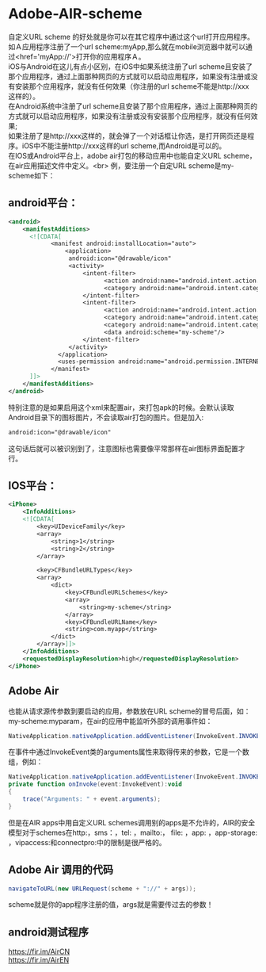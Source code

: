 # Adobe-AIR-scheme
自定义URL scheme 的好处就是你可以在其它程序中通过这个url打开应用程序。如Ａ应用程序注册了一个url scheme:myApp,那么就在mobile浏览器中就可以通过<href='myApp://'>打开你的应用程序Ａ。<br>
iOS与Android在这儿有点小区别，在iOS中如果系统注册了url scheme且安装了那个应用程序，通过上面那种网页的方式就可以启动应用程序，如果没有注册或没有安装那个应用程序，就没有任何效果（你注册的url scheme不能是http://xxx 这样的）。<br>
在Android系统中注册了url scheme且安装了那个应用程序，通过上面那种网页的方式就可以启动应用程序，如果没有注册或没有安装那个应用程序，就没有任何效果;<br>
如果注册了是http://xxx这样的，就会弹了一个对话框让你选，是打开网页还是程序。iOS中不能注册http://xxx这样的url scheme,而Android是可以的。<br>
在IOS或Android平台上，adobe air打包的移动应用中也能自定义URL scheme，在air应用描述文件中定义。\<br>
例，要注册一个自定URL scheme是my-scheme如下：

android平台：
---
```xml
<android>
    <manifestAdditions>
      <![CDATA[
            <manifest android:installLocation="auto">
                <application>
                 android:icon="@drawable/icon"	
                 <activity>
                     <intent-filter>
                           <action android:name="android.intent.action.MAIN"/>
                           <category android:name="android.intent.category.LAUNCHER"/>
                     </intent-filter>
                     <intent-filter>
                           <action android:name="android.intent.action.VIEW"/>
                           <category android:name="android.intent.category.BROWSABLE"/>
                           <category android:name="android.intent.category.DEFAULT"/>
                           <data android:scheme="my-scheme"/>
                     </intent-filter>
                 </activity>
              </application>
              <uses-permission android:name="android.permission.INTERNET"/>
            </manifest>
      ]]>
    </manifestAdditions>
</android>
```
特别注意的是如果启用这个xml来配置air，来打包apk的时候。会默认读取Android目录下的图标图片，不会读取air打包的图片。但是加入:
```xml
android:icon="@drawable/icon"
```
这句话后就可以被识别到了，注意图标也需要像平常那样在air图标界面配置才行。

IOS平台：
---
```xml
<iPhone>
    <InfoAdditions>
    <![CDATA[
        <key>UIDeviceFamily</key>
        <array>
            <string>1</string>
            <string>2</string>
        </array>

        <key>CFBundleURLTypes</key>
        <array>
            <dict>
                <key>CFBundleURLSchemes</key>
                <array>
                    <string>my-scheme</string>
                </array>
                <key>CFBundleURLName</key>
                <string>com.myapp</string>
            </dict>
        </array>]]>
    </InfoAdditions>
    <requestedDisplayResolution>high</requestedDisplayResolution>
</iPhone>
```
Adobe Air
---
也能从请求源传参数到要启动的应用，参数放在URL scheme的冒号后面，如：my-scheme:myparam，在air的应用中能监听外部的调用事件如：<br>
```as
NativeApplication.nativeApplication.addEventListener(InvokeEvent.INVOKE, onInvoke);
```
在事件中通过InvokeEvent类的arguments属性来取得传来的参数，它是一个数组，例如：<br>
```as
NativeApplication.nativeApplication.addEventListener(InvokeEvent.INVOKE, onInvoke);
private function onInvoke(event:InvokeEvent):void
{
    trace("Arguments: " + event.arguments);
}
```
但是在AIR apps中用自定义URL schemes调用别的apps是不允许的，AIR的安全模型对于schemes在http:，sms：，tel: ，mailto:， file:  ，app:  ，app-storage: ，vipaccess:和connectpro:中的限制是很严格的。

Adobe Air 调用的代码
---
```as
navigateToURL(new URLRequest(scheme + "://" + args));
```
scheme就是你的app程序注册的值，args就是需要传过去的参数！

android测试程序
---
https://fir.im/AirCN<br>
https://fir.im/AirEN
